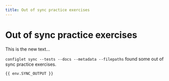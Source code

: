 ```yaml
---
title: Out of sync practice exercises
---
```


# Out of sync practice exercises

This is the new text...

`configlet sync --tests --docs --metadata --filepaths` found some out of sync practice exercises.

```
{{ env.SYNC_OUTPUT }}
```
